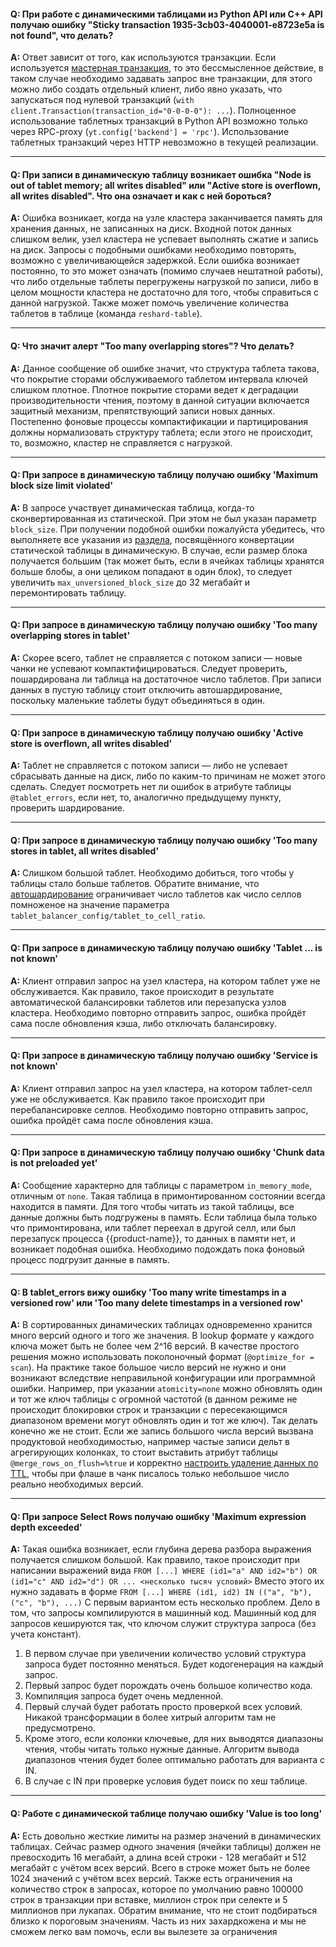 #### **Q: При работе с динамическими таблицами из Python API или C++ API  получаю ошибку "Sticky transaction 1935-3cb03-4040001-e8723e5a is not found", что делать?**

**A:** Ответ зависит от того, как используются транзакции. Если используется [мастерная транзакция](../../../user-guide/dynamic-tables/transactions.md), то это бессмысленное действие, в таком случае необходимо задавать запрос вне транзакции, для этого можно либо создать отдельный клиент, либо явно указать, что запускаться под нулевой транзакций (`with client.Transaction(transaction_id="0-0-0-0"): ...`).
Полноценное использование таблетных транзакций в Python API возможно только через RPC-proxy (`yt.config['backend'] = 'rpc'`). Использование таблетных транзакций через HTTP невозможно в текущей реализации.

------
#### **Q: При записи в динамическую таблицу возникает ошибка "Node is out of tablet memory; all writes disabled" или "Active store is overflown, all writes disabled". Что она означает и как с ней бороться?**

**A:** Ошибка возникает, когда на узле кластера заканчивается память для хранения данных, не записанных на диск. Входной поток данных слишком велик, узел кластера не успевает выполнять сжатие и запись на диск. Запросы с подобными ошибками необходимо повторять, возможно с увеличивающейся задержкой. Если ошибка возникает постоянно, то это может означать (помимо случаев нештатной работы), что либо отдельные таблеты перегружены нагрузкой по записи, либо в целом мощности кластера не достаточно для того, чтобы справиться с данной нагрузкой. Также может помочь увеличение количества таблетов в таблице (команда `reshard-table`).

------
#### **Q: Что значит алерт "Too many overlapping stores"? Что делать?**

**A:** Данное сообщение об ошибке значит, что структура таблета такова, что покрытие сторами обслуживаемого таблетом интервала ключей слишком плотное. Плотное покрытие сторами ведет к деградации производительности чтения, поэтому в данной ситуации включается защитный механизм, препятствующий записи новых данных. Постепенно фоновые процессы компактификации и партицирования должны нормализовать структуру таблета; если этого не происходит, то, возможно, кластер не справляется с нагрузкой.

------
#### **Q: При запросе в динамическую таблицу получаю ошибку 'Maximum block size limit violated'**

**A:** В запросе участвует динамическая таблица, когда-то сконвертированная из статической. При этом не был указан параметр `block_size`. При получении подобной ошибки пожалуйста убедитесь, что выполняете все указания из [раздела](../../../user-guide/dynamic-tables/mapreduce.md), посвящённого конвертации статической таблицы в динамическую. В случае, если размер блока получается большим (так может быть, если в ячейках таблицы хранятся больше блобы, а они целиком попадают в один блок), то следует увеличить `max_unversioned_block_size` до 32 мегабайт и перемонтировать таблицу.

------
#### **Q: При запросе в динамическую таблицу получаю ошибку 'Too many overlapping stores in tablet'**

**A:** Скорее всего, таблет не справляется с потоком записи — новые чанки не успевают компактифицироваться. Следует проверить, пошардирована ли таблица на достаточное число таблетов. При записи данных в пустую таблицу стоит отключить автошардирование, поскольку маленькие таблеты будут объединяться в один.

------
#### **Q: При запросе в динамическую таблицу получаю ошибку 'Active store is overflown, all writes disabled'**

**A:** Таблет не справляется с потоком записи — либо не успевает сбрасывать данные на диск, либо по каким-то причинам не может этого сделать. Следует посмотреть нет ли ошибок в атрибуте таблицы `@tablet_errors`, если нет, то, аналогично предыдущему пункту, проверить шардирование.

------
#### **Q: При запросе в динамическую таблицу получаю ошибку 'Too many stores in tablet, all writes disabled'**

**A:** Слишком большой таблет. Необходимо добиться, того чтобы у таблицы стало больше таблетов. Обратите внимание, что [автошардирование](../../../user-guide/dynamic-tables/resharding.md#auto) ограничивает число таблетов как число селлов помноженое на значение параметра `tablet_balancer_config/tablet_to_cell_ratio`.

------
#### **Q: При запросе в динамическую таблицу получаю ошибку 'Tablet ... is not known'**

**A:** Клиент отправил запрос на узел кластера, на котором таблет уже не обслуживается. Как правило, такое происходит в результате автоматической балансировки таблетов или перезапуска узлов кластера. Необходимо повторно отправить запрос, ошибка пройдёт сама после обновления кэша, либо отключать балансировку.

------
#### **Q: При запросе в динамическую таблицу получаю ошибку 'Service is not known'**

**A:** Клиент отправил запрос на узел кластера, на котором таблет-селл уже не обслуживается. Как правило такое происходит при перебалансировке селлов. Необходимо повторно отправить запрос, ошибка пройдёт сама после обновления кэша.

------
#### **Q: При запросе в динамическую таблицу получаю ошибку 'Chunk data is not preloaded yet'**

**A:** Сообщение характерно для таблицы с параметром `in_memory_mode`, отличным от `none`. Такая таблица в примонтированном состоянии всегда находится в памяти. Для того чтобы читать из такой таблицы, все данные должны быть подгружены в память. Если таблица была только что примонтирована, или таблет переехал в другой селл, или был перезапуск процесса {{product-name}}, то данных в памяти нет, и возникает подобная ошибка. Необходимо подождать пока фоновый процесс подгрузит данные в память.

------
#### **Q: В tablet_errors вижу ошибку 'Too many write timestamps in a versioned row' или 'Too many delete timestamps in a versioned row'**

**A:** В сортированных динамических таблицах одновременно хранится много версий одного и того же значения. В lookup формате у каждого ключа может быть не более чем 2^16 версий. В качестве простого решения можно использовать поколоночный формат (`@optimize_for = scan`). На практике такое большое число версий не нужно и они возникают вследствие неправильной конфигурации или программной ошибки. Например, при указании `atomicity=none` можно обновлять один и тот же ключ таблицы с огромной частотой (в данном режиме не происходит блокировки строк и транзакции с пересекающимся диапазоном времени могут обновлять один и тот же ключ). Так делать конечно же не стоит. Если же запись большого числа версий вызвана продуктовой необходимостью, например частые записи дельт в агрегирующих колонках, то стоит выставить атрибут таблицы `@merge_rows_on_flush=%true` и корректно [настроить удаление данных по TTL](../../../user-guide/dynamic-tables/sorted-dynamic-tables.md#remove_old_data), чтобы при флаше в чанк писалось только небольшое число реально необходимых версий.

------
#### **Q: При запросе Select Rows получаю ошибку 'Maximum expression depth exceeded'**

**A:** Такая ошибка возникает, если глубина дерева разбора выражения получается слишком большой. Как правило, такое происходит при написании выражений вида 
```FROM [...] WHERE (id1="a" AND id2="b") OR (id1="c" AND id2="d") OR ... <несколько тысяч условий>```
Вместо этого их нужно задавать в форме ```FROM [...] WHERE (id1, id2) IN (("a", "b"), ("c", "b"), ...)```
С первым вариантом есть несколько проблем. Дело в том, что запросы компилируются в машинный код. Машинный код для запросов кешируются так, что ключом служит структура запроса (без учета констант).
1. В первом случае при увеличении количество условий структура запроса будет постоянно меняться. Будет кодогенерация на каждый запрос.
2. Первый запрос будет порождать очень большое количество кода.
3. Компиляция запроса будет очень медленной.
4. Первый случай будет работать просто проверкой всех условий. Никакой трансформации в более хитрый алгоритм там не предусмотрено.
5. Кроме этого, если колонки ключевые, для них выводятся диапазоны чтения, чтобы читать только нужные данные. Алгоритм вывода диапазонов чтения будет более оптимально работать для варианта с IN.
6. В случае с IN при проверке условия будет поиск по хеш таблице.

------
#### **Q: Работе с динамической таблице получаю ошибку 'Value is too long'**

**A:** Есть довольно жесткие лимиты на размер значений в динамических таблицах. Сейчас размер одного значения (ячейки таблицы) должен не превосходить 16 мегабайт, а длина всей строки - 128 мегабайт и 512 мегабайт с учётом всех версий. Всего в строке может быть не более 1024 значений с учётом всех версий. Также есть ограничения на количество строк в запросах, которое по умолчанию равно 100000 строк в транзакции при вставке,  миллион строк при селекте и 5 миллионов при лукапах. Обратим внимание, что не стоит подбираться близко к пороговым значениям. Часть из них захардкожена и мы не сможем легко вам помочь, если вы вылезете за ограничения

